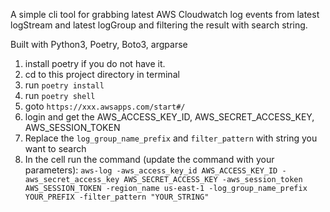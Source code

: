 A simple cli tool for grabbing latest AWS Cloudwatch log events from latest logStream and latest logGroup and filtering the result with search string.

Built with Python3, Poetry, Boto3, argparse

1. install poetry if you do not have it.
2. cd to this project directory in terminal
3. run `poetry install`
4. run `poetry shell`
5. goto `https://xxx.awsapps.com/start#/`
6. login and get the AWS_ACCESS_KEY_ID, AWS_SECRET_ACCESS_KEY, AWS_SESSION_TOKEN
7. Replace the `log_group_name_prefix` and `filter_pattern` with string you want to search
8. In the cell run the command (update the command with your parameters): `aws-log -aws_access_key_id AWS_ACCESS_KEY_ID -aws_secret_access_key AWS_SECRET_ACCESS_KEY -aws_session_token AWS_SESSION_TOKEN -region_name us-east-1 -log_group_name_prefix YOUR_PREFIX -filter_pattern "YOUR_STRING"`
